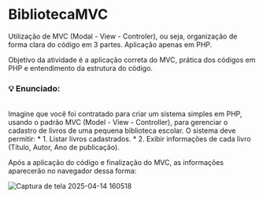 # BibliotecaMVC
 
  Utilização de MVC (Modal - View - Controler), ou seja, organização de forma clara do código em 3 partes. Aplicação apenas em PHP.

  Objetivo da atividade é a aplicação correta do MVC, prática dos códigos em PHP e entendimento da estrutura do código.



### 💡 Enunciado:
<br>
  Imagine que você foi contratado para criar um sistema simples em PHP, usando o padrão MVC (Model - View - Controller), para gerenciar o cadastro de livros de uma pequena biblioteca escolar.
O sistema deve permitir:
* 1.    Listar livros cadastrados.
* 2.    Exibir informações de cada livro (Título, Autor, Ano de publicação).


<br>

   Após a aplicação do código e finalização do MVC, as informações aparecerão no navegador dessa forma:
 
 ![Captura de tela 2025-04-14 160518](https://github.com/user-attachments/assets/61af409b-7e6e-469d-aa0a-8bbaf5e4f037)
